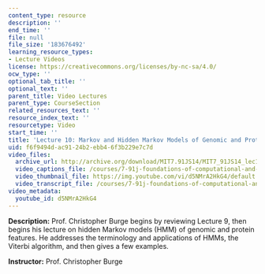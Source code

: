 ```yaml
---
content_type: resource
description: ''
end_time: ''
file: null
file_size: '183676492'
learning_resource_types:
- Lecture Videos
license: https://creativecommons.org/licenses/by-nc-sa/4.0/
ocw_type: ''
optional_tab_title: ''
optional_text: ''
parent_title: Video Lectures
parent_type: CourseSection
related_resources_text: ''
resource_index_text: ''
resourcetype: Video
start_time: ''
title: 'Lecture 10: Markov and Hidden Markov Models of Genomic and Protein Features'
uid: f6f9494d-ac91-24b2-ebb4-6f3b229e7c7d
video_files:
  archive_url: http://archive.org/download/MIT7.91JS14/MIT7_91JS14_lec10_300k.mp4
  video_captions_file: /courses/7-91j-foundations-of-computational-and-systems-biology-spring-2014/b83f0ffb1c115768aae81d430afd7776_d5NMrA2HkG4.vtt
  video_thumbnail_file: https://img.youtube.com/vi/d5NMrA2HkG4/default.jpg
  video_transcript_file: /courses/7-91j-foundations-of-computational-and-systems-biology-spring-2014/a3d9412cc3cc709edc5bf714f5cf35e3_d5NMrA2HkG4.pdf
video_metadata:
  youtube_id: d5NMrA2HkG4
---
```


**Description:** Prof. Christopher Burge begins by reviewing Lecture 9, then begins his lecture on hidden Markov models (HMM) of genomic and protein features. He addresses the terminology and applications of HMMs, the Viterbi algorithm, and then gives a few examples.

**Instructor:** Prof. Christopher Burge

